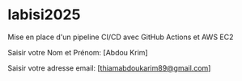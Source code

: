 # labisi2025
Mise en place d'un pipeline CI/CD avec GitHub Actions et AWS EC2

Saisir votre Nom et Prénom: [Abdou Krim]

Saisir votre adresse email: [thiamabdoukarim89@gmail.com]
